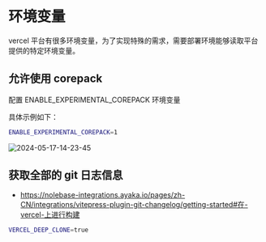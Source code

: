 # 环境变量

vercel 平台有很多环境变量，为了实现特殊的需求，需要部署环境能够读取平台提供的特定环境变量。

## 允许使用 corepack

配置 ENABLE_EXPERIMENTAL_COREPACK 环境变量

具体示例如下：

```bash
ENABLE_EXPERIMENTAL_COREPACK=1
```

![2024-05-17-14-23-45](https://gh-img-store.ruan-cat.com/img/2024-05-17-14-23-45.png)

## 获取全部的 git 日志信息

- https://nolebase-integrations.ayaka.io/pages/zh-CN/integrations/vitepress-plugin-git-changelog/getting-started#在-vercel-上进行构建

```bash
VERCEL_DEEP_CLONE=true
```
